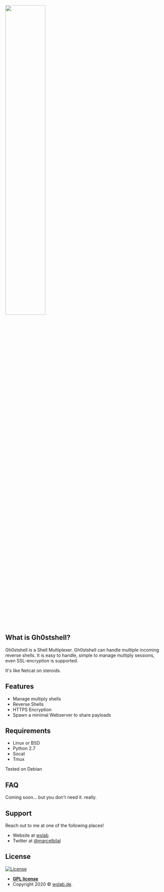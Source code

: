 <img src="https://camo.githubusercontent.com/46d91cec7c588d74507020c0aa92fcef3cb8639b87f9fd8ac09c73865b64876e/68747470733a2f2f67686f73747368656c6c2e64652f696d616765732f6c6f676f5f77685f6f6e5f626c2e706e67" height="50%"> 


## What is Gh0stshell?
Gh0stshell is a Shell Multiplexer. Gh0stshell can handle multiple incoming reverse shells. It is easy to handle, simple to manage multiply sessions, even SSL-encryption is supported. 

It's like Netcat on steroids. 


## Features
+ Manage multiply shells
+ Reverse Shells
+ HTTPS Encryption 
+ Spawn a minimal Webserver to share payloads 

## Requirements
- Linux or BSD
- Python 2.7
- Socat 
- Tmux

Tested on Debian

## FAQ
Coming soon... but you don't need it. really.

## Support
Reach out to me at one of the following places!

- Website at <a href="https://ghostshell.de" target="_blank">wslab</a>
- Twitter at <a href="https://twitter.com/marcelbilal" target="_blank">@marcelbilal</a>

## License

[![License](http://img.shields.io/:license-gpl-blue.svg?style=flat-square)](http://badges.gpl-license.org)

- **[GPL license](http://opensource.org/licenses/gpl-license.php)**
- Copyright 2020 © <a href="https://wslab.de" target="_blank">wslab.de</a>.
